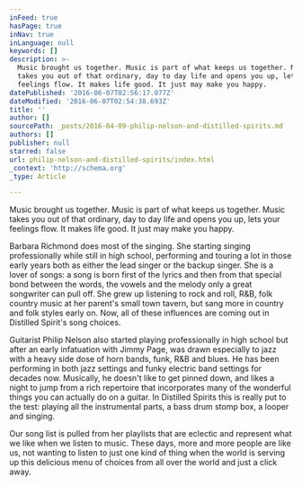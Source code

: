 ```yaml
---
inFeed: true
hasPage: true
inNav: true
inLanguage: null
keywords: []
description: >-
  Music brought us together. Music is part of what keeps us together. Music
  takes you out of that ordinary, day to day life and opens you up, lets your
  feelings flow. It makes life good. It just may make you happy.
datePublished: '2016-06-07T02:56:17.077Z'
dateModified: '2016-06-07T02:54:38.693Z'
title: ''
author: []
sourcePath: _posts/2016-04-09-philip-nelson-and-distilled-spirits.md
authors: []
publisher: null
starred: false
url: philip-nelson-and-distilled-spirits/index.html
_context: 'http://schema.org'
_type: Article

---
```

Music brought us together. Music is part of what keeps us together. Music takes you out of that ordinary, day to day life and opens you up, lets your feelings flow. It makes life good. It just may make you happy.

Barbara Richmond does most of the singing. She starting singing professionally while still in high school, performing and touring a lot in those early years both as either the lead singer or the backup singer. She is a lover of songs: a song is born first of the lyrics and then from that special bond between the words, the vowels and the melody only a great songwriter can pull off. She grew up listening to rock and roll, R&B, folk country music at her parent's small town tavern, but sang more in country and folk styles early on. Now, all of these influences are coming out in Distilled Spirit's song choices. 

Guitarist Philip Nelson also started playing professionally in high school but after an early infatuation with Jimmy Page, was drawn especially to jazz with a heavy side dose of horn bands, funk, R&B and blues. He has been performing in both jazz settings and funky electric band settings for decades now. Musically, he doesn't like to get pinned down, and likes a night to jump from a rich repertoire that incorporates many of the wonderful things you can actually do on a guitar. In Distilled Spirits this is really put to the test: playing all the instrumental parts, a bass drum stomp box, a looper and singing. 

Our song list is pulled from her playlists that are eclectic and represent what we like when we listen to music. These days, more and more people are like us, not wanting to listen to just one kind of thing when the world is serving up this delicious menu of choices from all over the world and just a click away.